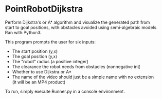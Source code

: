 # PointRobotDijkstra

Perform Dijkstra's or A* algorithm and visualize the generated
path from start to goal positions, with obstacles avoided using
semi-algebraic models. Ran with Python3.

This program prompts the user for six inputs:
- The start position (y,x)
- The goal position (y,x)
- The "robot" radius (a positive integer)
- The clearance the robot needs from obstacles (nonnegative int)
- Whether to use Dijkstra or A*
- The name of the video should just be a simple name with no extension
(it will be an MP4 product)

To run, simply execute Runner.py in a console environment.
